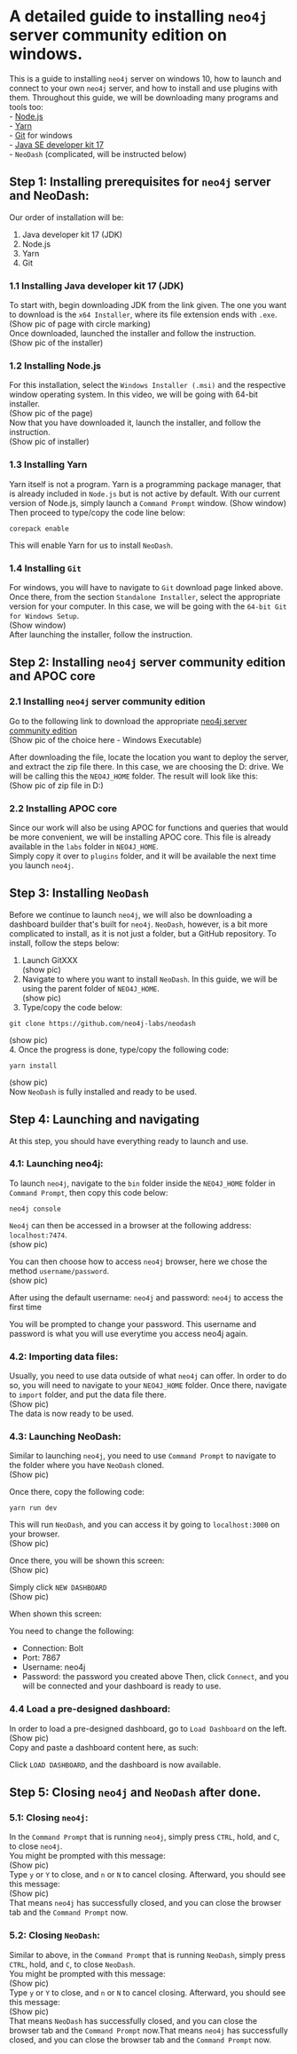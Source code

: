 # A detailed guide to installing `neo4j` server community edition on windows.
This is a guide to installing `neo4j` server on windows 10, how to launch and connect to your own `neo4j` server, and how to install and use plugins with them. Throughout this guide, we will be downloading many programs and tools too:  
    - [Node.js](https://nodejs.org/en/download/)  
        -     [Yarn](https://yarnpkg.com/getting-started/install)  
    - [Git](https://git-scm.com/download/win) for windows  
    - [Java SE developer kit 17](https://www.oracle.com/java/technologies/downloads/#jdk17-windows)   
    - `NeoDash` (complicated, will be instructed below)

## Step 1: Installing prerequisites for `neo4j` server and NeoDash:
Our order of installation will be:  
1. Java developer kit 17 (JDK)   
2. Node.js  
3. Yarn  
4. Git  

### 1.1 Installing Java developer kit 17 (JDK) 
To start with, begin downloading JDK from the link given. The one you want to download is the `x64 Installer`, where its file extension ends with `.exe`.   
(Show pic of page with circle marking)  
Once downloaded, launched the installer and follow the instruction.   
(Show pic of the installer)  

### 1.2 Installing Node.js 
For this installation, select the `Windows Installer (.msi)` and the respective window operating system. In this video, we will be going with 64-bit installer.  
(Show pic of the page)  
Now that you have downloaded it, launch the installer, and follow the instruction.  
(Show pic of installer)  

### 1.3 Installing Yarn
Yarn itself is not a program. Yarn is a programming package manager, that is already included in `Node.js` but is not active by default. With our current version of Node.js, simply launch a `Command Prompt` window. 
(Show window)  
Then proceed to type/copy the code line below: 
``` 
corepack enable
```
This will enable Yarn for us to install `NeoDash`. 


### 1.4 Installing `Git`
For windows, you will have to navigate to `Git` download page linked above. Once there, from the section `Standalone Installer`, select the appropriate version for your computer. In this case, we will be going with the `64-bit Git for Windows Setup`.  
(Show window)  
After launching the installer, follow the instruction. 

## Step 2: Installing `neo4j` server community edition and APOC core 
### 2.1 Installing `neo4j` server community edition 
Go to the following link to download the appropriate [neo4j server community edition](https://neo4j.com/download-center/#community)  
(Show pic of the choice here - Windows Executable)  

After downloading the file, locate the location you want to deploy the server, and extract the zip file there. In this case, we are choosing the D: drive. We will be calling this the `NEO4J_HOME` folder. The result will look like this:  
(Show pic of zip file in D:)  

### 2.2 Installing APOC core 
Since our work will also be using APOC for functions and queries that would be more convenient, we will be installing APOC core. This file is already available in the `labs` folder in `NEO4J_HOME`.  
Simply copy it over to `plugins` folder, and it will be available the next time you launch `neo4j`. 

## Step 3: Installing `NeoDash`
Before we continue to launch `neo4j`, we will also be downloading a dashboard builder that's built for `neo4j`. `NeoDash`, however, is a bit more complicated to install, as it is not just a folder, but a GitHub repository. To install, follow the steps below:  
1. Launch GitXXX  
(show pic)  
2. Navigate to where you want to install `NeoDash`. In this guide, we will be using the parent folder of `NEO4J_HOME`.   
(show pic)  
3. Type/copy the code below:
```
git clone https://github.com/neo4j-labs/neodash 
```  
(show pic)  
4. Once the progress is done, type/copy the following code:  
```
yarn install
```
(show pic)  
Now `NeoDash` is fully installed and ready to be used.

## Step 4: Launching and navigating
At this step, you should have everything ready to launch and use.

### 4.1: Launching neo4j:
To launch `neo4j`, navigate to the `bin` folder inside the `NEO4J_HOME` folder in `Command Prompt`, then copy this code below:  
``` 
neo4j console
```  

`Neo4j` can then be accessed in a browser at the following address: `localhost:7474`.  
(show pic)  

You can then choose how to access `neo4j` browser, here we chose the method `username/password`.  
(show pic)  

After using the default username: `neo4j` and password: `neo4j` to access the first time  

You will be prompted to change your password. This username and password is what you will use everytime you access neo4j again.

### 4.2: Importing data files:
Usually, you need to use data outside of what `neo4j` can offer. In order to do so, you will need to navigate to your `NEO4J_HOME` folder. Once there, navigate to `import` folder, and put the data file there.   
(Show pic)  
The data is now ready to be used.

### 4.3: Launching NeoDash:
Similar to launching `neo4j`, you need to use `Command Prompt` to navigate to the folder where you have `NeoDash` cloned.  
(Show pic)

Once there, copy the following code:  
``` 
yarn run dev
```  

This will run `NeoDash`, and you can access it by going to `localhost:3000` on your browser.   
(Show pic)

Once there, you will be shown this screen:  
(Show pic)

Simply click `NEW DASHBOARD`  
(Show pic)

When shown this screen:  

You need to change the following:
- Connection: Bolt
- Port: 7867
- Username: neo4j
- Password: the password you created above
Then, click `Connect`, and you will be connected and your dashboard is ready to use.

### 4.4 Load a pre-designed dashboard:

In order to load a pre-designed dashboard, go to `Load Dashboard` on the left.  
(Show pic)  
Copy and paste a dashboard content here, as such:   

Click `LOAD DASHBOARD`, and the dashboard is now available.

## Step 5: Closing `neo4j` and `NeoDash` after done.

### 5.1: Closing `neo4j`:
In the `Command Prompt` that is running `neo4j`, simply press `CTRL`, hold, and `C`, to close `neo4j`.  
You might be prompted with this message:  
(Show pic)  
Type `y` or `Y` to close, and `n` or `N` to cancel closing. Afterward, you should see this message:  
(Show pic)  
That means `neo4j` has successfully closed, and you can close the browser tab and the `Command Prompt` now.

### 5.2: Closing `NeoDash`:
Similar to above, in the `Command Prompt` that is running `NeoDash`, simply press `CTRL`, hold, and `C`, to close `NeoDash`.  
You might be prompted with this message:  
(Show pic)  
Type `y` or `Y` to close, and `n` or `N` to cancel closing. Afterward, you should see this message:  
(Show pic)   
That means `NeoDash` has successfully closed, and you can close the browser tab and the `Command Prompt` now.That means `neo4j` has successfully closed, and you can close the browser tab and the `Command Prompt` now.
